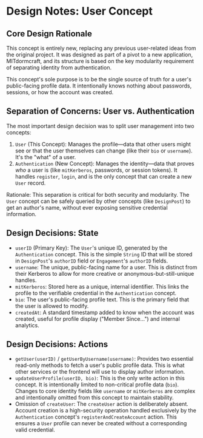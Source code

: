 # Design Notes: User Concept

## Core Design Rationale

This concept is entirely new, replacing any previous user-related ideas from the original project. It was designed as part of a pivot to a new application, MITdormcraft, and its structure is based on the key modularity requirement of separating identity from authentication.

This concept's sole purpose is to be the single source of truth for a user's public-facing profile data. It intentionally knows nothing about passwords, sessions, or how the account was created.



## Separation of Concerns: User vs. Authentication

The most important design decision was to split user management into two concepts:

1.  `User` (This Concept): Manages the profile—data that other users might see or that the user themselves can change (like their `bio` or `username`). It's the "what" of a user.
2.  `Authentication` (New Concept): Manages the identity—data that proves *who* a user is (like `mitKerberos`, passwords, or session tokens). It handles `register`, `login`, and is the only concept that can create a new `User` record.

Rationale: This separation is critical for both security and modularity. The `User` concept can be safely queried by other concepts (like `DesignPost`) to get an author's name, without ever exposing sensitive credential information.



## Design Decisions: State

* `userID` (Primary Key): The `User`'s unique ID, generated by the `Authentication` concept. This is the simple `String` ID that will be stored in `DesignPost`'s `authorID` field or `Engagement`'s `authorID` fields.
* `username`: The unique, public-facing name for a user. This is distinct from their Kerberos to allow for more creative or anonymous-but-still-unique handles.
* `mitKerberos`: Stored here as a unique, internal identifier. This links the profile to the verifiable credential in the `Authentication` concept.
* `bio`: The user's public-facing profile text. This is the primary field that the user is allowed to modify.
* `createdAt`: A standard timestamp added to know when the account was created, useful for profile display ("Member Since...") and internal analytics.



## Design Decisions: Actions

* `getUser(userID)` / `getUserByUsername(username)`: Provides two essential read-only methods to fetch a user's public profile data. This is what other services or the frontend will use to display author information.
* `updateUserProfile(userID, bio)`: This is the only write action in this concept. It is intentionally limited to non-critical profile data (`bio`). Changes to core identity fields like `username` or `mitKerberos` are complex and intentionally omitted from this concept to maintain stability.
* Omission of `createUser`: The `createUser` action is deliberately absent. Account creation is a high-security operation handled exclusively by the `Authentication` concept's `registerAndCreateAccount` action. This ensures a `User` profile can never be created without a corresponding valid credential.